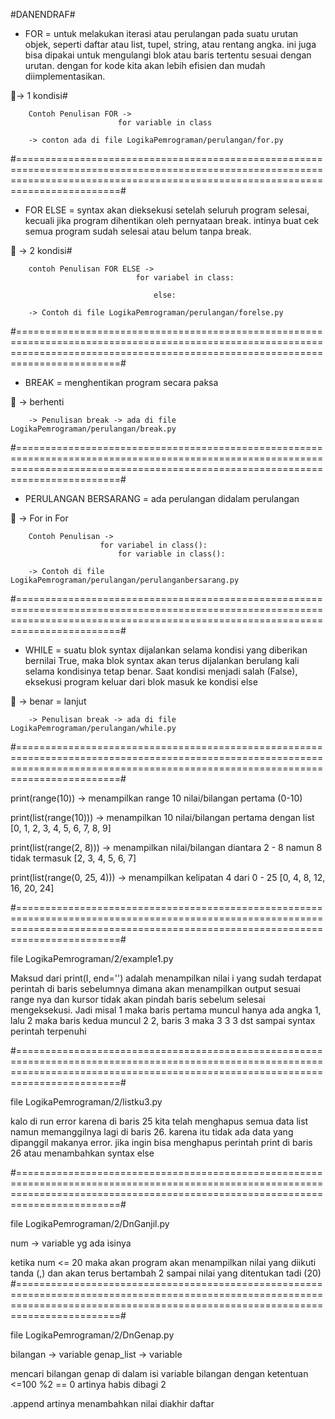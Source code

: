 #DANENDRAF#

- FOR =  untuk melakukan iterasi atau perulangan pada suatu urutan objek, seperti daftar atau list, tupel, string, atau rentang angka. ini juga bisa dipakai untuk mengulangi blok atau baris tertentu sesuai dengan urutan. dengan for kode kita akan lebih efisien dan mudah diimplementasikan. 

🔑-> 1 kondisi#

        Contoh Penulisan FOR -> 
                            for variable in class 

        -> conton ada di file LogikaPemrograman/perulangan/for.py

#====================================================================================================================================================================================#

- FOR ELSE = syntax akan dieksekusi setelah seluruh program selesai, kecuali jika program dihentikan oleh pernyataan break. intinya buat cek semua program sudah selesai atau belum tanpa break.

🔑 -> 2 kondisi#

        contoh Penulisan FOR ELSE ->
                                for variabel in class:

                                    else: 

        -> Contoh di file LogikaPemrograman/perulangan/forelse.py

#====================================================================================================================================================================================#

- BREAK =  menghentikan program secara paksa

🔑 -> berhenti

        -> Penulisan break -> ada di file LogikaPemrograman/perulangan/break.py

#====================================================================================================================================================================================#

- PERULANGAN BERSARANG = ada perulangan didalam perulangan

🔑 -> For in For

        Contoh Penulisan -> 
                        for variabel in class():
                            for variable in class():

        -> Contoh di file LogikaPemrograman/perulangan/perulanganbersarang.py

#====================================================================================================================================================================================#

 - WHILE =  suatu blok syntax dijalankan selama kondisi yang diberikan bernilai True, maka blok syntax akan terus dijalankan berulang kali selama kondisinya tetap benar. Saat kondisi menjadi salah (False), eksekusi program keluar dari blok masuk ke kondisi else

 🔑 -> benar = lanjut

        -> Penulisan break -> ada di file LogikaPemrograman/perulangan/while.py

#====================================================================================================================================================================================#

print(range(10)) -> menampilkan range 10 nilai/bilangan pertama (0-10)

print(list(range(10))) -> menampilkan 10 nilai/bilangan pertama dengan list [0, 1, 2, 3, 4, 5, 6, 7, 8, 9]

print(list(range(2, 8))) -> menampilkan nilai/bilangan diantara 2 - 8 namun 8 tidak termasuk [2, 3, 4, 5, 6, 7]

print(list(range(0, 25, 4))) -> menampilkan kelipatan 4 dari 0 - 25 [0, 4, 8, 12, 16, 20, 24]


#====================================================================================================================================================================================#

file LogikaPemrograman/2/example1.py

Maksud dari print(I, end='') adalah menampilkan nilai i yang sudah terdapat perintah di baris sebelumnya dimana akan menampilkan output sesuai range nya dan kursor tidak akan pindah baris sebelum selesai mengeksekusi. Jadi misal 1 maka baris pertama muncul hanya ada angka 1, lalu 2 maka baris kedua muncul 2 2, baris 3 maka 3 3 3 dst sampai syntax perintah terpenuhi

#====================================================================================================================================================================================#

file LogikaPemrograman/2/listku3.py

kalo di run error karena di baris 25 kita telah menghapus semua data list namun memanggilnya lagi di baris 26. karena itu tidak ada data yang dipanggil makanya error. jika ingin bisa menghapus perintah print di baris 26 atau menambahkan syntax else

#====================================================================================================================================================================================#

file LogikaPemrograman/2/DnGanjil.py

num -> variable yg ada isinya

ketika num <= 20 maka akan program akan menampilkan nilai yang diikuti tanda (,) dan akan terus bertambah 2 sampai nilai yang ditentukan tadi (20)
#====================================================================================================================================================================================#

file LogikaPemrograman/2/DnGenap.py

bilangan -> variable
genap_list -> variable

mencari bilangan genap di dalam isi variable bilangan dengan ketentuan <=100 
%2 == 0 artinya habis dibagi 2 

.append artinya menambahkan nilai diakhir daftar



